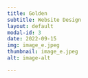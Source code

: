 ```yaml
---
title: Golden
subtitle: Website Design
layout: default
modal-id: 3
date: 2022-09-15
img: image_e.jpeg
thumbnail: image_e.jpeg
alt: image-alt

---
```

